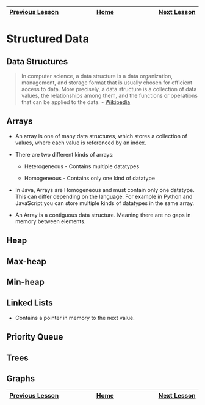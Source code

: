 | [Previous Lesson](https://github.com/Kevin-Lago/java-guide/tree/main/src/) <img width=1000/> | [Home](https://github.com/Kevin-Lago/java-guide) <img width=1000/> | [Next Lesson](https://github.com/Kevin-Lago/java-hackerrank-solutions/tree/main/src/)<img width=1000> |
|:---------------------------------------------------------------------------------------------|:------------------------------------------------------------------:|------------------------------------------------------------------------------------------------------:|

# Structured Data

## Data Structures

> In computer science, a data structure is a data organization, management, and storage format that is usually chosen for efficient access to data. More precisely, a data structure is a collection of data values, the relationships among them, and the functions or operations that can be applied to the data. - [Wikipedia](https://en.wikipedia.org/wiki/Data_structure)



## Arrays

- An array is one of many data structures, which stores a collection of values, where each value is referenced by an index.

- There are two different kinds of arrays:

    - Heterogeneous - Contains multiple datatypes

    - Homogeneous - Contains only one kind of datatype

- In Java, Arrays are Homogeneous and must contain only one datatype. This can differ depending on the language. For example in Python and JavaScript you can store multiple kinds of datatypes in the same array.

- An Array is a contiguous data structure. Meaning there are no gaps in memory between elements.

## Heap

## Max-heap

## Min-heap

## Linked Lists

- Contains a pointer in memory to the next value. 

## Priority Queue

## Trees

## Graphs

| <img width=1000/> [Previous Lesson](https://github.com/Kevin-Lago/java-guide/tree/main/src/) | <img width=1000/> [Home](https://github.com/Kevin-Lago/java-guide) | <img width=1000> [Next Lesson](https://github.com/Kevin-Lago/java-hackerrank-solutions/tree/main/src/) |
|:---------------------------------------------------------------------------------------------|:------------------------------------------------------------------:|-------------------------------------------------------------------------------------------------------:|
